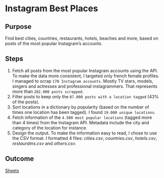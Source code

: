# Instagram Best Places

## Purpose
Find best cities, countries, restaurants, hotels, beaches and more, based on posts of the most popular Instagram’s accounts. 

## Steps
1. Fetch all posts from the most popular Instagram accounts using the API. To make the data more consistent, I targeted only french female profiles. I managed to scrap `170 Instagram accounts`. Mostly TV stars, models, singers and actresses and professional instagrammers. That represents more than `202.000 posts scrapped`.
2. Filter posts to keep only the `87.000 posts with a location tagged` (43% of the posts).
3. Sort locations in a dictionary by popularity (based on the number of times one location has been tagged). I found `19.000 unique locations`.
4. Fetch information of the `4.500 most popular locations` (tagged more than 4 times) from the Instagram API. Metadata include the city and category of the location for instance.
5. Design the output. To make the information easy to read, I chose to use the CSV format. I formatted 4 files: _cities.csv_, _countries.csv_, _hotels.csv_, _restauratns.csv_ and _others.csv_.

## Outcome
[Sheets](https://docs.google.com/spreadsheets/d/1v5NAD6TRsS3Br76XNsmnkFyHj9XzDeaSU3JVa57xJFc/edit?usp=sharing)
